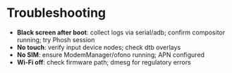 # Troubleshooting

- **Black screen after boot**: collect logs via serial/adb; confirm compositor running; try Phosh session
- **No touch**: verify input device nodes; check dtb overlays
- **No SIM**: ensure ModemManager/ofono running; APN configured
- **Wi‑Fi off**: check firmware path; dmesg for regulatory errors
